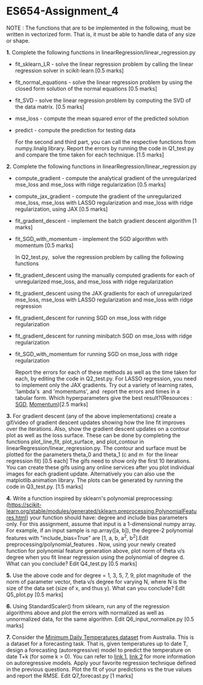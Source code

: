 # ES654-Assignment_4

NOTE : The functions that are to be implemented in the following, must be written in vectorized form. That is, it must be able to handle data of any size or shape.

**1.**  Complete the following functions in linearRegression/linear_regression.py

-   fit_sklearn_LR - solve the linear regression problem by calling the linear regression solver in scikit-learn [0.5 marks]

-   fit_normal_equations - solve the linear regression problem by using the closed form solution of the normal equations [0.5 marks]

-   fit_SVD - solve the linear regression problem by computing the SVD of the data matrix. [0.5 marks]

-   mse_loss - compute the mean squared error of the predicted solution

-   predict - compute the prediction for testing data

      For the second and third part, you can call the respective functions from numpy.linalg library. Report the errors by running the code in Q1_test.py and     compare the time taken for each technique. [1.5 marks]

**2.**  Complete the following functions in linearRegression/linear_regression.py

-   compute_gradient - compute the analytical gradient of the unregularized mse_loss and mse_loss with ridge regularization [0.5 marks]

-   compute_jax_gradient - compute the gradient of the unregularized mse_loss, mse_loss with LASSO regularization and mse_loss with ridge regularization,                               using JAX [0.5 marks]

-   fit_gradient_descent - implement the batch gradient descent algorithm [1 marks]

-   fit_SGD_with_momentum - implement the SGD algorithm with momentum [0.5 marks]

    In Q2_test.py,  solve the regression problem by calling the following functions

-   fit_gradient_descent using the manually computed gradients for each of unregularized mse_loss, and mse_loss with ridge regularization

-   fit_gradient_descent using the JAX gradients for each of unregularized mse_loss, mse_loss with LASSO regularization and mse_loss with ridge
      regression

-   fit_gradient_descent for running SGD on mse_loss with ridge regularization

-   fit_gradient_descent for running minibatch SGD on mse_loss with ridge regularization

-   fit_SGD_with_momentum for running SGD on mse_loss with ridge regularization

    Report the errors for each of these methods as well as the time taken for each, by editing the code in Q2_test.py. For LASSO regression, you need to       implement only the JAX gradients. Try out a variety of learning rates, 'lambda's  and 'momentums', and  report the errors and times in a tabular form.      Which hyperparameters give the best result?(Resources : [SGD](https://d2l.ai/chapter_optimization/sgd.html), [Momentum](https://d2l.ai/chapter_optimization/momentum.html#the-momentum-method))[2.5 marks]

  **3.**  For gradient descent (any of the above implementations) create a gif/video of gradient descent updates showing how the line fit improves over the iterations. Also, show the gradient descent updates on a contour plot as well as the loss surface. These can be done by completing the functions plot_line_fit, plot_surface, and plot_contour in linearRegression/linear_regression.py. The contour and surface must be plotted for the parameters theta_0 and theta_1 (c and m  for the linear regression fit) [0.5 each]  The gifs need to show only the first 10 iterations. You can create these gifs using any online services after you plot individual images for each gradient update. Alternatively you can also use the matplotlib.animation library. The plots can be generated by running the code in Q3_test.py.  [1.5 marks]

**4.**  Write a function inspired by sklearn's polynomial preprocessing: (<https://scikit-learn.org/stable/modules/generated/sklearn.preprocessing.PolynomialFeatures.html>) your function should have: degree and include bias parameters only. For this assignment, assume that input is a 1-dimensional numpy array. For example, if an input sample is np.array([a, b]), the degree-2 polynomial features with "include_bias=True" are [1, a, b, a<sup>2</sup>, b<sup>2</sup>].Edit preprocessing/polynomial_features .
    Now, using your newly created function for polynomial feature generation above, plot norm of theta v/s degree when you fit linear regression using the polynomial of degree d. What can you conclude? Edit Q4_test.py [0.5 marks]

**5.**  Use the above code and for degree = 1, 3, 5, 7, 9, plot magnitude of  the norm of parameter vector, theta v/s degree for varying N, where N is the size of the data set (size of x, and thus y). What can you conclude? Edit Q5_plot.py [0.5 marks]

**6.**  Using StandardScaler() from sklearn, run any of the regression algorithms above and plot the errors with normalized as well as unnormalized data, for the same algorithm. Edit Q6_input_normalize.py [0.5 marks]

**7.**  Consider the [Minimum Daily Temperatures dataset](https://raw.githubusercontent.com/jbrownlee/Datasets/master/daily-min-temperatures.csv) from Australia. This is a dataset for a forecasting task. That is, given temperatures up to date T, design a forecasting (autoregressive) model to predict the temperature on date T+k (for some k > 0). You can refer to [link 1](https://www.turing.com/kb/guide-to-autoregressive-models), [link 2](https://otexts.com/fpp2/AR.html) for more information on autoregressive models. Apply your favorite regression technique defined in the previous questions. Plot the fit of your predictions vs the true values and report the RMSE. Edit Q7_forecast.py [1 marks]
